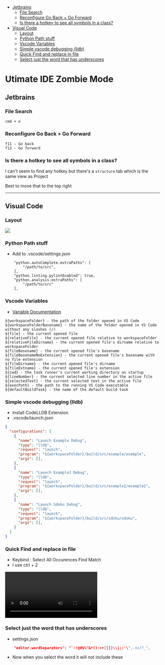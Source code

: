 <!-- vscode-markdown-toc -->
* [Jetbrains](#Jetbrains)
	* [File Search](#FileSearch)
	* [Reconfigure Go Back + Go Forward](#ReconfigureGoBackGoForward)
	* [Is there a hotkey to see all symbols in a class?](#Isthereahotkeytoseeallsymbolsinaclass)
* [Visual Code](#VisualCode)
	* [Layout](#Layout)
	* [Python Path stuff](#PythonPathstuff)
	* [Vscode Variables](#VscodeVariables)
	* [Simple vscode debugging (lldb)](#Simplevscodedebugginglldb)
	* [Quick Find and replace in file](#QuickFindandreplaceinfile)
	* [Select just the word that has underscores](#Selectjustthewordthathasunderscores)

<!-- vscode-markdown-toc-config
	numbering=false
	autoSave=true
	/vscode-markdown-toc-config -->
<!-- /vscode-markdown-toc -->

# Utimate IDE Zombie Mode 

## <a name='Jetbrains'></a>Jetbrains

### <a name='FileSearch'></a>File Search

```
cmd + e
```

### <a name='ReconfigureGoBackGoForward'></a>Reconfigure Go Back + Go Forward

```
f11 - Go back
f12 - Go forward
```

### <a name='Isthereahotkeytoseeallsymbolsinaclass'></a>Is there a hotkey to see all symbols in a class?

I can't seem to find any hotkey but there's a `structure` tab which is the same view as Project

Best to move that to the top right

-----------------------------------------------------------

## <a name='VisualCode'></a>Visual Code

### <a name='Layout'></a>Layout

<img src="https://imgur.com/v97IO0e.png"/>

### <a name='PythonPathstuff'></a>Python Path stuff
- Add to .vscode/settings.json

```
    "python.autoComplete.extraPaths": [
        "/path/to/src",
    ],
    "python.linting.pylintEnabled": true,
    "python.analysis.extraPaths": [
        "/path/to/src"
    ],
```

### <a name='VscodeVariables'></a>Vscode Variables

- [Variable Documentation](https://code.visualstudio.com/docs/editor/variables-reference)

```
${workspaceFolder} - the path of the folder opened in VS Code
${workspaceFolderBasename} - the name of the folder opened in VS Code without any slashes (/)
${file} - the current opened file
${relativeFile} - the current opened file relative to workspaceFolder
${relativeFileDirname} - the current opened file's dirname relative to workspaceFolder
${fileBasename} - the current opened file's basename
${fileBasenameNoExtension} - the current opened file's basename with no file extension
${fileDirname} - the current opened file's dirname
${fileExtname} - the current opened file's extension
${cwd} - the task runner's current working directory on startup
${lineNumber} - the current selected line number in the active file
${selectedText} - the current selected text in the active file
${execPath} - the path to the running VS Code executable
${defaultBuildTask} - the name of the default build task
```

### <a name='Simplevscodedebugginglldb'></a>Simple vscode debugging (lldb)

- Install CodeLLDB Extension
- .vscode/launch.json

```json
{
  "configurations": [
    {
      "name": "Launch Example Debug",
      "type": "lldb",
      "request": "launch",
      "program": "${workspaceFolder}/build/src/example/example",
      "args": [],
    },
    {
      "name": "Launch Example2 Debug",
      "type": "lldb",
      "request": "launch",
      "program": "${workspaceFolder}/build/src/example2/example2",
      "args": [],
    },
    {
      "name": "Launch Sdoku Debug",
      "type": "lldb",
      "request": "launch",
      "program": "${workspaceFolder}/build/src/sdoku/sdoku",
      "args": [],
    }
  ]
}
```

### <a name='QuickFindandreplaceinfile'></a>Quick Find and replace in file

- Keybind : Select All Occurences Find Match
- I use ctrl + 2 

<video  controls>
  <source src="https://imgur.com/ZwbPOH8.mp4" type="video/mp4">
Your browser does not support the video tag.
</video>

### <a name='Selectjustthewordthathasunderscores'></a>Select just the word that has underscores

- settings.json

```json
    "editor.wordSeparators": "`~!@#$%^&*()-=+[{]}\\|;:'\",.<>/?_",
```

- Now when you select the word it will not include these